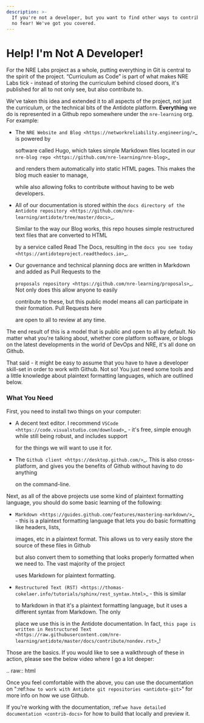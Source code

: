 ```yaml
---
description: >-
  If you're not a developer, but you want to find other ways to contribute, have
  no fear! We've got you covered.
---
```


# Help! I'm Not A Developer!

For the NRE Labs project as a whole, putting everything in Git is central to the spirit of the project. “Curriculum as Code” is part of what makes NRE Labs tick - instead of storing the curriculum behind closed doors, it's published for all to not only see, but also contribute to.

We've taken this idea and extended it to all aspects of the project, not just the curriculum, or the technical bits of the Antidote platform. **Everything** we do is represented in a Github repo somewhere under the `nre-learning` org. For example:

* The `NRE Website and Blog <https://networkreliability.engineering/>`\_ is powered by

  software called Hugo, which takes simple Markdown files located in our `nre-blog repo <https://github.com/nre-learning/nre-blog>`\_

  and renders them automatically into static HTML pages. This makes the blog much easier to manage,

  while also allowing folks to contribute without having to be web developers.

* All of our documentation is stored within the `docs directory of the Antidote repository <https://github.com/nre-learning/antidote/tree/master/docs>`\_.

  Similar to the way our Blog works, this repo houses simple restructured text files that are converted to HTML

  by a service called Read The Docs, resulting in the `docs you see today <https://antidoteproject.readthedocs.io>`\_.

* Our governance and technical planning docs are written in Markdown and added as Pull Requests to the

  `proposals repository <https://github.com/nre-learning/proposals>`\_. Not only does this allow anyone to easily

  contribute to these, but this public model means all can participate in their formation. Pull Requests here

  are open to all to review at any time.

The end result of this is a model that is public and open to all by default. No matter what you're talking about, whether core platform software, or blogs on the latest developments in the world of DevOps and NRE, it's all done on Github.

That said - it might be easy to assume that you have to have a developer skill-set in order to work with Github. Not so! You just need some tools and a little knowledge about plaintext formatting languages, which are outlined below.

### What You Need

First, you need to install two things on your computer:

* A decent text editor. I recommend `VSCode <https://code.visualstudio.com/download>`\_ - it's free, simple enough while still being robust, and includes support

  for the things we will want to use it for.

* The `Github client <https://desktop.github.com/>`\_. This is also cross-platform, and gives you the benefits of Github without having to do anything

  on the command-line.

Next, as all of the above projects use some kind of plaintext formatting language, you should do some basic learning of the following:

* `Markdown <https://guides.github.com/features/mastering-markdown/>`\_ - this is a plaintext formatting language that lets you do basic formatting like headers, lists,

  images, etc in a plaintext format. This allows us to very easily store the source of these files in Github

  but also convert them to something that looks properly formatted when we need to. The vast majority of the project

  uses Markdown for plaintext formatting.

* `Restructured Text (RST) <https://thomas-cokelaer.info/tutorials/sphinx/rest_syntax.html>`\_ - this is similar

  to Markdown in that it's a plaintext formatting language, but it uses a different syntax from Markdown. The only

  place we use this is in the Antidote documentation. In fact, `this page is written in Restructured Text <https://raw.githubusercontent.com/nre-learning/antidote/master/docs/contribute/nondev.rst>`\_!

Those are the basics. If you would like to see a walkthrough of these in action, please see the below video where I go a lot deeper:

.. raw:: html

Once you feel comfortable with the above, you can use the documentation on ":ref:`how to work with Antidote git repositories <antidote-git>`" for more info on how we use Github.

If you're working with the documentation, :ref:`we have detailed documentation <contrib-docs>` for how to build that locally and preview it.

